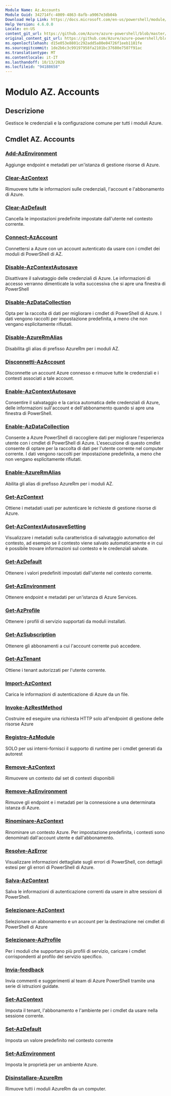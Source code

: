 ```yaml
---
Module Name: Az.Accounts
Module Guid: 342714fc-4009-4863-8afb-a9067e3db04b
Download Help Link: https://docs.microsoft.com/en-us/powershell/module/az.accounts
Help Version: 4.6.0.0
Locale: en-US
content_git_url: https://github.com/Azure/azure-powershell/blob/master/src/Accounts/Accounts/help/Az.Accounts.md
original_content_git_url: https://github.com/Azure/azure-powershell/blob/master/src/Accounts/Accounts/help/Az.Accounts.md
ms.openlocfilehash: d15e053e8801c292add5a80e04726f1eeb1181fe
ms.sourcegitcommit: 1de2b6c3c99197958fa2101bc37680e7507f91ac
ms.translationtype: MT
ms.contentlocale: it-IT
ms.lasthandoff: 10/13/2020
ms.locfileid: "94188658"
---
```

# Modulo AZ. Accounts
## Descrizione
Gestisce le credenziali e la configurazione comune per tutti i moduli Azure.

## Cmdlet AZ. Accounts
### [Add-AzEnvironment](Add-AzEnvironment.md)
Aggiunge endpoint e metadati per un'istanza di gestione risorse di Azure.

### [Clear-AzContext](Clear-AzContext.md)
Rimuovere tutte le informazioni sulle credenziali, l'account e l'abbonamento di Azure.

### [Clear-AzDefault](Clear-AzDefault.md)
Cancella le impostazioni predefinite impostate dall'utente nel contesto corrente.

### [Connect-AzAccount](Connect-AzAccount.md)
Connettersi a Azure con un account autenticato da usare con i cmdlet dei moduli di PowerShell di AZ.

### [Disable-AzContextAutosave](Disable-AzContextAutosave.md)
Disattivare il salvataggio delle credenziali di Azure.  Le informazioni di accesso verranno dimenticate la volta successiva che si apre una finestra di PowerShell

### [Disable-AzDataCollection](Disable-AzDataCollection.md)
Opta per la raccolta di dati per migliorare i cmdlet di PowerShell di Azure. I dati vengono raccolti per impostazione predefinita, a meno che non vengano esplicitamente rifiutati.

### [Disable-AzureRmAlias](Disable-AzureRmAlias.md)
Disabilita gli alias di prefisso AzureRm per i moduli AZ.

### [Disconnetti-AzAccount](Disconnect-AzAccount.md)
Disconnette un account Azure connesso e rimuove tutte le credenziali e i contesti associati a tale account.

### [Enable-AzContextAutosave](Enable-AzContextAutosave.md)
Consentire il salvataggio e la carica automatica delle credenziali di Azure, delle informazioni sull'account e dell'abbonamento quando si apre una finestra di PowerShell. 

### [Enable-AzDataCollection](Enable-AzDataCollection.md)
Consente a Azure PowerShell di raccogliere dati per migliorare l'esperienza utente con i cmdlet di PowerShell di Azure. L'esecuzione di questo cmdlet consente di optare per la raccolta di dati per l'utente corrente nel computer corrente. I dati vengono raccolti per impostazione predefinita, a meno che non vengano esplicitamente rifiutati.

### [Enable-AzureRmAlias](Enable-AzureRmAlias.md)
Abilita gli alias di prefisso AzureRm per i moduli AZ.

### [Get-AzContext](Get-AzContext.md)
Ottiene i metadati usati per autenticare le richieste di gestione risorse di Azure.

### [Get-AzContextAutosaveSetting](Get-AzContextAutosaveSetting.md)
Visualizzare i metadati sulla caratteristica di salvataggio automatico del contesto, ad esempio se il contesto viene salvato automaticamente e in cui è possibile trovare informazioni sul contesto e le credenziali salvate.

### [Get-AzDefault](Get-AzDefault.md)
Ottenere i valori predefiniti impostati dall'utente nel contesto corrente.

### [Get-AzEnvironment](Get-AzEnvironment.md)
Ottenere endpoint e metadati per un'istanza di Azure Services.

### [Get-AzProfile](Get-AzProfile.md)
Ottenere i profili di servizio supportati da moduli installati.

### [Get-AzSubscription](Get-AzSubscription.md)
Ottenere gli abbonamenti a cui l'account corrente può accedere.

### [Get-AzTenant](Get-AzTenant.md)
Ottiene i tenant autorizzati per l'utente corrente.

### [Import-AzContext](Import-AzContext.md)
Carica le informazioni di autenticazione di Azure da un file.

### [Invoke-AzRestMethod](Invoke-AzRestMethod.md)
Costruire ed eseguire una richiesta HTTP solo all'endpoint di gestione delle risorse Azure

### [Registro-AzModule](Register-AzModule.md)
SOLO per usi interni-fornisci il supporto di runtime per i cmdlet generati da autorest

### [Remove-AzContext](Remove-AzContext.md)
Rimuovere un contesto dal set di contesti disponibili

### [Remove-AzEnvironment](Remove-AzEnvironment.md)
Rimuove gli endpoint e i metadati per la connessione a una determinata istanza di Azure.

### [Rinominare-AzContext](Rename-AzContext.md)
Rinominare un contesto Azure.  Per impostazione predefinita, i contesti sono denominati dall'account utente e dall'abbonamento.

### [Resolve-AzError](Resolve-AzError.md)
Visualizzare informazioni dettagliate sugli errori di PowerShell, con dettagli estesi per gli errori di PowerShell di Azure.

### [Salva-AzContext](Save-AzContext.md)
Salva le informazioni di autenticazione correnti da usare in altre sessioni di PowerShell.

### [Selezionare-AzContext](Select-AzContext.md)
Selezionare un abbonamento e un account per la destinazione nei cmdlet di PowerShell di Azure

### [Selezionare-AzProfile](Select-AzProfile.md)
Per i moduli che supportano più profili di servizio, caricare i cmdlet corrispondenti al profilo del servizio specifico.

### [Invia-feedback](Send-Feedback.md)
Invia commenti e suggerimenti al team di Azure PowerShell tramite una serie di istruzioni guidate.

### [Set-AzContext](Set-AzContext.md)
Imposta il tenant, l'abbonamento e l'ambiente per i cmdlet da usare nella sessione corrente.

### [Set-AzDefault](Set-AzDefault.md)
Imposta un valore predefinito nel contesto corrente

### [Set-AzEnvironment](Set-AzEnvironment.md)
Imposta le proprietà per un ambiente Azure.

### [Disinstallare-AzureRm](Uninstall-AzureRm.md)
Rimuove tutti i moduli AzureRm da un computer.

